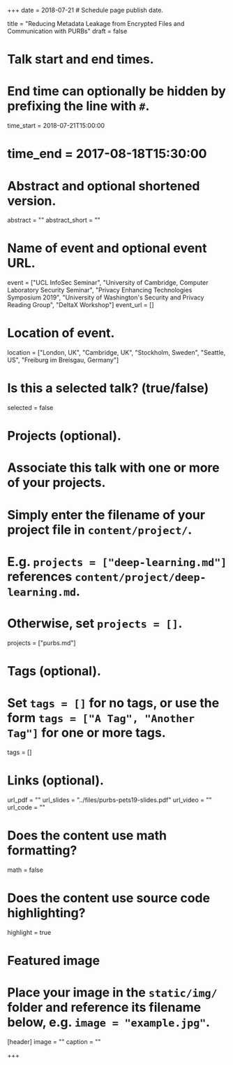 +++
date = 2018-07-21  # Schedule page publish date.

title = "Reducing Metadata Leakage from Encrypted Files and Communication with PURBs"
draft = false

# Talk start and end times.
#   End time can optionally be hidden by prefixing the line with `#`.
time_start = 2018-07-21T15:00:00
# time_end = 2017-08-18T15:30:00

# Abstract and optional shortened version.
abstract = ""
abstract_short = ""

# Name of event and optional event URL.
event = ["UCL InfoSec Seminar", "University of Cambridge, Computer Laboratory Security Seminar", "Privacy Enhancing Technologies Symposium 2019", "University of Washington's Security and Privacy Reading Group", "DeltaX Workshop"]
event_url = []

# Location of event.
location = ["London, UK", "Cambridge, UK", "Stockholm, Sweden", "Seattle, US", "Freiburg im Breisgau, Germany"]

# Is this a selected talk? (true/false)
selected = false

# Projects (optional).
#   Associate this talk with one or more of your projects.
#   Simply enter the filename of your project file in `content/project/`.
#   E.g. `projects = ["deep-learning.md"]` references `content/project/deep-learning.md`.
#   Otherwise, set `projects = []`.
projects = ["purbs.md"]

# Tags (optional).
#   Set `tags = []` for no tags, or use the form `tags = ["A Tag", "Another Tag"]` for one or more tags.
tags = []

# Links (optional).
url_pdf = ""
url_slides = "../files/purbs-pets19-slides.pdf"
url_video = ""
url_code = ""

# Does the content use math formatting?
math = false

# Does the content use source code highlighting?
highlight = true

# Featured image
# Place your image in the `static/img/` folder and reference its filename below, e.g. `image = "example.jpg"`.
[header]
image = ""
caption = ""

+++
